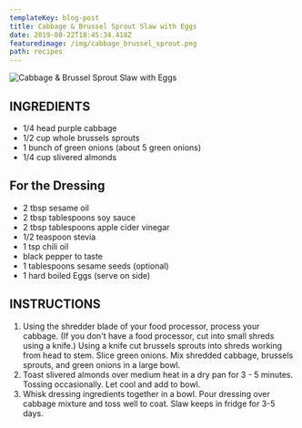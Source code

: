 ```yaml
---
templateKey: blog-post
title: Cabbage & Brussel Sprout Slaw with Eggs
date: 2019-08-22T18:45:34.418Z
featuredimage: /img/cabbage_brussel_sprout.png
path: recipes
---
```

![Cabbage & Brussel Sprout Slaw with Eggs](/img/cabbage_brussel_sprout.png)

## INGREDIENTS

* 1/4 head purple cabbage
* 1/2 cup whole brussels sprouts
* 1 bunch of green onions (about 5 green onions)
* 1/4 cup slivered almonds

## For the Dressing

* 2 tbsp sesame oil
* 2 tbsp tablespoons soy sauce
* 2 tbsp tablespoons apple cider vinegar
* 1/2 teaspoon stevia
* 1 tsp chili oil
* black pepper to taste
* 1 tablespoons sesame seeds (optional)
* 1 hard boiled Eggs (serve on side)

## INSTRUCTIONS

1. Using the shredder blade of your food processor, process your cabbage. (If you don't have a food processor, cut into small shreds using a knife.) Using a knife cut brussels sprouts into shreds working from head to stem. Slice green onions. Mix shredded cabbage, brussels sprouts, and green onions in a large bowl.
2. Toast slivered almonds over medium heat in a dry pan for 3 - 5 minutes. Tossing occasionally. Let cool and add to bowl.
3. Whisk dressing ingredients together in a bowl. Pour dressing over cabbage mixture and toss well to coat. Slaw keeps in fridge for 3-5 days.
